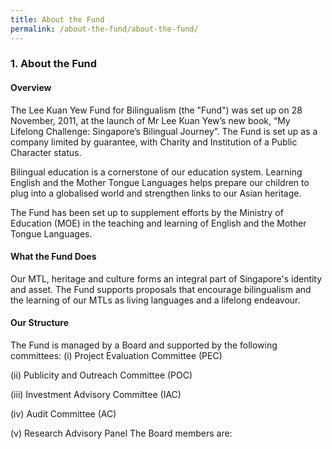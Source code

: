 ```yaml
---
title: About the Fund
permalink: /about-the-fund/about-the-fund/
---
```


### 1. About the Fund
####   Overview
The Lee Kuan Yew Fund for Bilingualism (the &quot;Fund&quot;) was set up on 28 November, 2011, at the
launch of Mr Lee Kuan Yew’s new book, “My Lifelong Challenge: Singapore’s Bilingual Journey”.
The Fund is set up as a company limited by guarantee, with Charity and Institution of a Public
Character status.

Bilingual education is a cornerstone of our education system. Learning English and the Mother
Tongue Languages helps prepare our children to plug into a globalised world and strengthen links to
our Asian heritage.

The Fund has been set up to supplement efforts by the Ministry of Education (MOE) in the teaching
and learning of English and the Mother Tongue Languages.

####   What the Fund Does
Our MTL, heritage and culture forms an integral part of Singapore&#39;s identity and asset. The Fund
supports proposals that encourage bilingualism and the learning of our MTLs as  living languages
and a lifelong endeavour.

####   Our Structure
The Fund is managed by a Board and supported by the following committees: 
(i) Project Evaluation Committee (PEC)

(ii) Publicity and Outreach Committee (POC)

(iii) Investment Advisory Committee (IAC) 

(iv) Audit Committee (AC)

(v) Research Advisory Panel
The Board members are:
